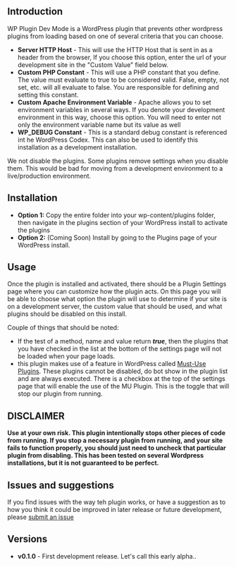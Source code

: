 ## Introduction

WP Plugin Dev Mode is a WordPress plugin that prevents other wordpress plugins from loading based on one of several criteria that you can choose. 

* **Server HTTP Host** - This will use the HTTP Host that is sent in as a header from the browser, If you choose this option, enter the url of your development site in the "Custom Value" field below.</li>
* **Custom PHP Constant** - This will use a PHP constant that you define. The value must evaluate to true to be considered valid. False, empty, not set, etc. will all evaluate to false. You are responsible for defining and setting this constant.</li>
* **Custom Apache Environment Variable** - Apache allows you to set environment variables in several ways. If you denote your development environment in this way, choose this option. You will need to enter not only the environment variable name but its value as well</li>
* **WP_DEBUG Constant** - This is a standard debug constant is referenced int he WordPress Codex. This can also be used to identify this installation as a development installation. </li>

We not disable the plugins. Some plugins remove settings when you disable them. This would be bad for moving from a development environment to a live/production environment.

## Installation

* **Option 1:** Copy the entire folder into your wp-content/plugins folder, then navigate in the plugins section of your WordPress install to activate the plugins
* **Option 2:** (Coming Soon) Install by going to the Plugins page of your WordPress install.

## Usage

Once the plugin is installed and activated, there should be a Plugin Settings page where you can customize how the plugin acts. On this page you will be able to choose what option the plugin
will use to determine if your site is on a development server, the custom value that should be used, and what plugins should be disabled on this install. 

Couple of things that should be noted:

* If the test of a method, name and value return ***true***, then the plugins that you have checked in the list at the bottom of the settings page will not be loaded when your page loads.
* this plugin makes use of a feature in WordPress called [Must-Use Plugins](http://codex.wordpress.org/Must_Use_Plugins). These plugins cannot be disabled, do bot show in the plugin list and are always executed. There is a checkbox at the top of the settings page that will enable the use of the MU Plugin. This is the toggle that will stop our plugin from running.


## DISCLAIMER
**Use at your own risk. This plugin intentionally stops other pieces of code from running. If you stop a necessary plugin from running, and your site fails to function properly, you should just need to uncheck that particular plugin from disabling.
This has been tested on several Wordpress installations, but it is not guaranteed to be perfect.**

## Issues and suggestions
If you find issues with the way teh plugin works, or have a suggestion as to how you think it could be improved in later release or future development, please [submit an issue](https://github.com/mcyrulik/wp-plugin-dev-mode/issues)

## Versions
* **v0.1.0** - First development release. Let's call this early alpha..